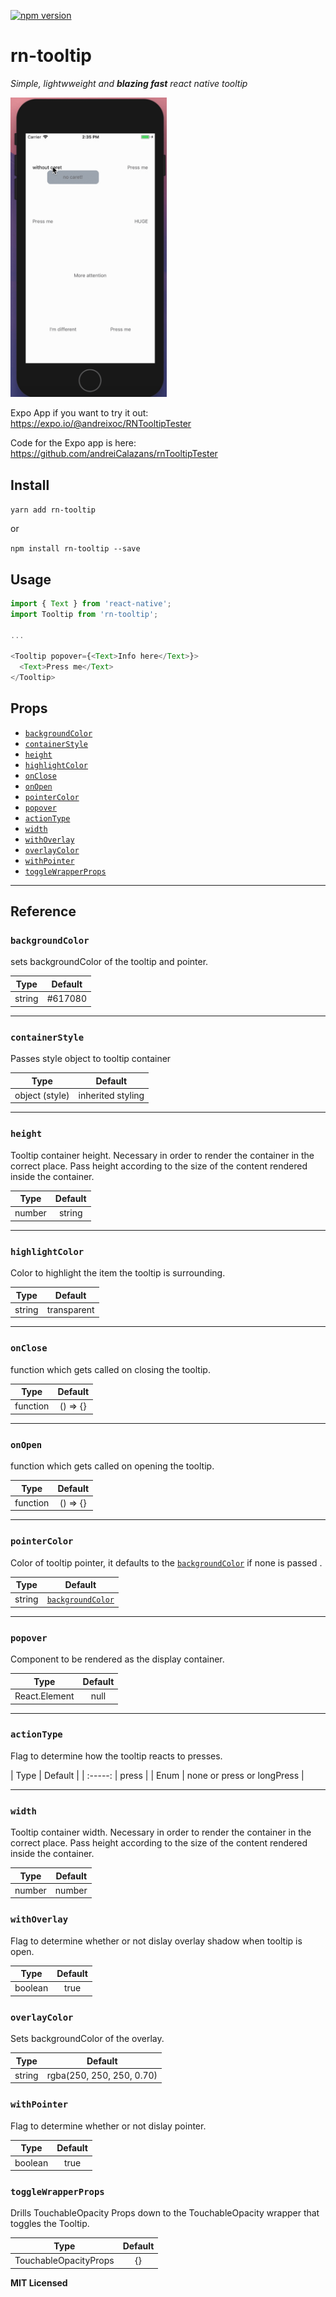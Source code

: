 
[![npm version](https://badge.fury.io/js/rn-tooltip.svg)](https://badge.fury.io/js/rn-tooltip)


# rn-tooltip

*Simple, lightwweight and **blazing fast** react native tooltip*


<img src="./tooltipExample.gif" width='250' />

Expo App if you want to try it out: https://expo.io/@andreixoc/RNTooltipTester

Code for the Expo app is here: https://github.com/andreiCalazans/rnTooltipTester

## Install

`yarn add rn-tooltip`

or

`npm install rn-tooltip --save`



## Usage

```js
import { Text } from 'react-native';
import Tooltip from 'rn-tooltip';

...

<Tooltip popover={<Text>Info here</Text>}>
  <Text>Press me</Text>
</Tooltip>
```

## Props

* [`backgroundColor`](#backgroundcolor)
* [`containerStyle`](#containerStyle)
* [`height`](#height)
* [`highlightColor`](#highlightColor)
* [`onClose`](#onClose)
* [`onOpen`](#onOpen)
* [`pointerColor`](#pointerColor)
* [`popover`](#popover)
* [`actionType`](#actionType)
* [`width`](#width)
* [`withOverlay`](#withOverlay)
* [`overlayColor`](#withOverlay)
* [`withPointer`](#withPointer)
* [`toggleWrapperProps`](#toggleWrapperProps)

---

## Reference

### `backgroundColor`

sets backgroundColor of the tooltip and pointer.

|  Type  | Default |
| :----: | :-----: |
| string | #617080 |

---

### `containerStyle`

Passes style object to tooltip container

|      Type      |      Default      |
| :------------: | :---------------: |
| object (style) | inherited styling |

---

### `height`

Tooltip container height. Necessary in order to render the container in the
correct place. Pass height according to the size of the content rendered inside
the container.

|  Type  | Default |
| :----: | :-----: |
| number | string |   40    |

---

### `highlightColor`

Color to highlight the item the tooltip is surrounding.

|  Type  |   Default   |
| :----: | :---------: |
| string | transparent |

---

### `onClose`

function which gets called on closing the tooltip.

|   Type   | Default  |
| :------: | :------: |
| function | () => {} |

---

### `onOpen`

function which gets called on opening the tooltip.

|   Type   | Default  |
| :------: | :------: |
| function | () => {} |

---

### `pointerColor`

Color of tooltip pointer, it defaults to the
[`backgroundColor`](#backgroundcolor) if none is passed .

|  Type  |                Default                |
| :----: | :-----------------------------------: |
| string | [`backgroundColor`](#backgroundcolor) |

---

### `popover`

Component to be rendered as the display container.

|     Type      | Default |
| :-----------: | :-----: |
| React.Element |  null   |

---

### `actionType`

Flag to determine how the tooltip reacts to presses.

|  Type   | Default |
| :-----: | press |
| Enum |  none or  press or longPress  |

---

### `width`

Tooltip container width. Necessary in order to render the container in the
correct place. Pass height according to the size of the content rendered inside
the container.

|  Type  | Default |
| :----: | :-----: |
| number | number |   150   |

### `withOverlay`

Flag to determine whether or not dislay overlay shadow when tooltip is open.

|  Type   | Default |
| :-----: | :-----: |
| boolean |  true   |

### `overlayColor`

Sets backgroundColor of the overlay.

|  Type   | Default |
| :-----: | :-----: |
| string  |  rgba(250, 250, 250, 0.70)   |

### `withPointer`

Flag to determine whether or not dislay pointer.

|  Type   | Default |
| :-----: | :-----: |
| boolean |  true   |

### `toggleWrapperProps`

Drills TouchableOpacity Props down to the TouchableOpacity wrapper that toggles the Tooltip.

|      Type      |      Default      |
| :------------: | :---------------: |
| TouchableOpacityProps | {} |


**MIT Licensed**